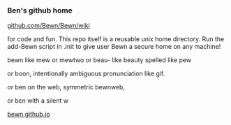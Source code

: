 ### Ben's github home
[github.com/Bewn/Bewn/wiki](https://github.com/Bewn/Bewn/wiki)


for code and fun. This repo itself is a reusable unix home directory.
Run the add-Bewn script in .init to give user Bewn a secure home on any machine!

bewn like mew or mewtwo or beau- like beauty spelled like pew

or boon, 
intentionally ambiguous pronunciation like gif.

or ben on the web, symmetric bewnweb,


or bεn with a silent w

[bewn.github.io](https://bewn.github.io)


